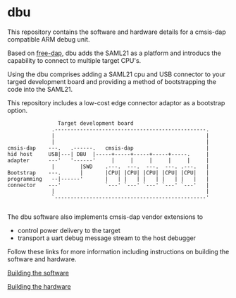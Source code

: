 # dbu

This repository contains the software and hardware details for a cmsis-dap compatible ARM debug unit.

Based on [free-dap](https://github.com/ataradov/free-dap), dbu adds the SAML21 as a platform and introducs the capability to connect to multiple target CPU's.

Using the dbu comprises adding a SAML21 cpu and USB connector to your targed development board and providing a method of bootstrapping the code into the SAML21.

This repository includes a low-cost edge connector adaptor as a bootstrap option.

```
                Target development board
              .------------------------------------------------.
              |                                                |
              |                                                |          
cmsis-dap    ---.   .------.   cmsis-dap                       |  
hid host     USB|---| DBU  |-----+-----+-----+-----+-----.     |   
adapter      ---'   '------'     |     |     |     |     |     |   
              |        |SWD    .---.  ---.  ---.  ---. .---.   |   
Bootstrap    ---.      |       |CPU| |CPU| |CPU| |CPU| |CPU|   |
programming   --|------'       |   | |   | |   | |   | |   |   |
connector    ---'              `---' `---' `---' `---' `---'   |
              |                                                |
              `------------------------------------------------'
		
```

The dbu software also implements cmsis-dap vendor extensions to 
  - control power delivery to the target
  - transport a uart debug message stream to the host debugger

Follow these links for more information including instructions on building the software and hardware.

[Building the software](https://github.com/brucebiotech/dbu/blob/main/software/README.md)

[Building the hardware](https://github.com/brucebiotech/dbu/blob/main/hardware/README.md)
